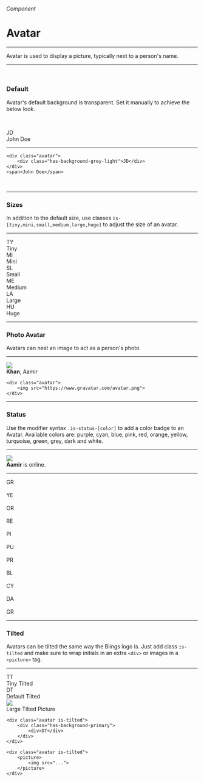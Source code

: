 <h6 class="is-uppercase is-dimmed has-text-weight-medium is-size-6 is-size-7-mobile">Component</h6>
<h1 class="title is-family-secondary is-size-2-mobile">Avatar</h1>
<hr class="is-visible is-size-3">
<p class="is-size-4 has-text-dark">
    <span class="has-text-weight-semibold">Avatar</span> is used to display a picture, typically next to a person's name.
</p>
<hr class="is-visible is-size-3"><br>

<h3 class="title is-family-primary">Default</h3>

Avatar's default background is transparent. Set it manually to achieve the below look.

<br><div class="box is-raised is-medium is-marginless is-radiusless-b">
    <div class="avatar"><div class="has-background-primary-lighter">JD</div></div><span class="subtitle has-text-dark is-5">John Doe</span>
</div>
<hr class="is-marginless is-visible">

    <div class="avatar">
        <div class="has-background-grey-light">JD</div>
    </div>
    <span>John Doe</span>
<br>

<hr class="is-size-1 is-visible">

<h3 class="title is-family-primary">Sizes</h3>

In addition to the default size, use classes `is-[tiny,mini,small,medium,large,huge]` to adjust the size of an avatar.
<hr class="is-small">
<div class="box is-raised py-6">
    <div class="level">
        <div class="level-item has-text-left"><div class="avatar is-tiny"><div class="has-background-green-lighter">TY</div></div><span class="is-size-7">Tiny</span></div>
        <div class="level-item has-text-left"><div class="avatar is-mini"><div class="has-background-red-lighter">MI</div></div><span class="is-size-7">Mini</span></div>
        <div class="level-item has-text-left"><div class="avatar is-small"><div class="has-background-cyan-lighter">SL</div></div><span class="is-size-7">Small</span></div>
        <div class="level-item"><div class="avatar is-medium"><div class="has-background-secondary-lighter">ME</div></div><span class="is-size-6">Medium</span></div>
        <div class="level-item"><div class="avatar is-large"><div class="has-background-primary-lighter">LA</div></div><span class="is-size-5">Large</span></div>
        <div class="level-item"><div class="avatar is-huge"><div class="has-background-blue-lighter">HU</div></div><span class="is-size-3">Huge</span></div>
    </div>
</div>

<hr class="is-visible is-size-1">

<h3 class="title is-family-primary">Photo Avatar</h3>

Avatars can nest an image to act as a person's photo.

<hr class="is-small">

<div class="box is-raised is-medium is-marginless is-radiusless-b">
    <div class="avatar is-large"><img src="https://cdn.bollywoodmdb.com/resource/image1/5a83e7a99221e_aamir-khan-celebrates-valentine-s-day-by-listening-to-pehla-nasha.jpg"></div>
    <span class="subtitle is-4"><strong>Khan</strong>, Aamir</span>
</div>

    <div class="avatar">
        <img src="https://www.gravatar.com/avatar.png">
    </div>
<hr class="is-size-1 is-visible">

<h3 class="title is-family-primary">Status</h3>

Use the modifier syntax `.is-status-[color]` to add a color badge to an Avatar. Available colors are: <span class="has-text-purple">purple</span>, <span class="has-text-cyan">cyan</span>, <span class="has-text-blue">blue</span>, <span class="has-text-pink">pink</span>, <span class="has-text-red">red</span>, <span class="has-text-orange">orange</span>, <span class="has-text-yellow">yellow</span>, <span class="has-text-turquoise">turquoise</span>, <span class="has-text-green">green</span>, <span class="has-text-grey">grey</span>, <span class="has-text-dark">dark</span> and white.

<hr class="is-small">

<div class="box is-raised is-large is-marginless is-radiusless-b">
    <div class="avatar is-status-turquoise is-medium"><img src="https://cdn.bollywoodmdb.com/resource/image1/5a83e7a99221e_aamir-khan-celebrates-valentine-s-day-by-listening-to-pehla-nasha.jpg"></div>
    <span class="subtitle is-4"><strong>Aamir</strong> is online.</span>
    <hr>
    <div class="avatar is-status-green"><div class="has-background-light">GR</div></div>
    &nbsp;
    <div class="avatar is-status-yellow"><div class="has-background-light">YE</div></div>
    &nbsp;
    <div class="avatar is-status-orange"><div class="has-background-light">OR</div></div>
    &nbsp;
    <div class="avatar is-status-red"><div class="has-background-light">RE</div></div>
    &nbsp;
    <div class="avatar is-status-pink"><div class="has-background-light">PI</div></div>
    &nbsp;
    <div class="avatar is-status-purple"><div class="has-background-light">PU</div></div>
    &nbsp;
    <div class="avatar is-status-primary"><div class="has-background-light">PR</div></div>
    &nbsp;
    <div class="avatar is-status-blue"><div class="has-background-light">BL</div></div>
    &nbsp;
    <div class="avatar is-status-cyan"><div class="has-background-light">CY</div></div>
    &nbsp;
    <div class="avatar is-status-dark"><div class="has-background-light">DA</div></div>
    &nbsp;
    <div class="avatar is-status-grey"><div class="has-background-light">GR</div></div>
</div>

<hr class="is-size-1 is-visible">

<h3 class="title is-family-primary">Tilted</h3>

Avatars can be tilted the same way the Biings logo is. Just add class `is-tilted` and make sure to wrap initials in an extra `<div>` or images in a `<picture>` tag.

<hr class="is-small">

<div class="box is-raised is-large is-marginless is-radiusless-b">
    <div class="level">
        <div class="level-item"><div class="avatar is-tiny is-tilted"><div class="has-background-grey-lighter"><div>TT</div></div></div><span class="is-size-7">Tiny Tilted</span></div>
        <div class="level-item"><div class="avatar is-tilted"><div class="has-background-primary-lighter"><div>DT</div></div></div><span>Default Tilted</span></div>
        <div class="level-item"><div class="avatar is-status-grey is-large is-tilted"><picture><img src="https://cdn.bollywoodmdb.com/resource/image1/5a83e7a99221e_aamir-khan-celebrates-valentine-s-day-by-listening-to-pehla-nasha.jpg"></picture></div><span class="is-size-4">Large Tilted Picture</span></div>
    </div>
</div>

    <div class="avatar is-tilted">
        <div class="has-background-primary">
            <div>DT</div>
        </div>
    </div>

    <div class="avatar is-tilted">
        <picture>
            <img src="...">
        </picture>
    </div>
